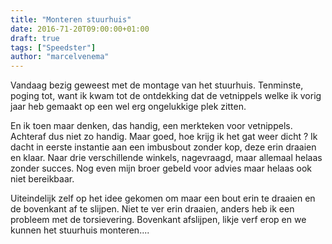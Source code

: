 ```yaml
---
title: "Monteren stuurhuis"
date: 2016-71-20T09:00:00+01:00
draft: true
tags: ["Speedster"]
author: "marcelvenema"
---
```


Vandaag bezig geweest met de montage van het stuurhuis. Tenminste, poging tot, want ik kwam tot de ontdekking dat de vetnippels welke ik vorig jaar heb gemaakt op een wel erg ongelukkige plek zitten.

En ik toen maar denken, das handig, een merkteken voor vetnippels. Achteraf dus niet zo handig. Maar goed, hoe krijg ik het gat weer dicht ? Ik dacht in eerste instantie aan een imbusbout zonder kop, deze erin draaien en klaar. Naar drie verschillende winkels, nagevraagd, maar allemaal helaas zonder succes. Nog even mijn broer gebeld voor advies maar helaas ook niet bereikbaar.


Uiteindelijk zelf op het idee gekomen om maar een bout erin te draaien en de bovenkant af te slijpen. Niet te ver erin draaien, anders heb ik een probleem met de torsievering. Bovenkant afslijpen, likje verf erop en we kunnen het stuurhuis monteren....